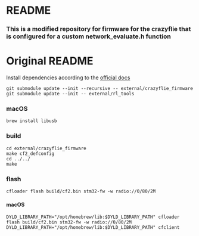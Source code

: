 

# README
### This is a modified repository for firmware for the crazyflie that is configured for a custom network_evaluate.h function


# Original README
Install dependencies according to the [official docs](https://www.bitcraze.io/documentation/repository/crazyflie-firmware/master/building-and-flashing/build/)

```
git submodule update --init --recursive -- external/crazyflie_firmware
git submodule update --init -- external/rl_tools
```

### macOS

```
brew install libusb
```


### build
```
cd external/crazyflie_firmware
make cf2_defconfig
cd ../../
make
```

### flash
```
cfloader flash build/cf2.bin stm32-fw -w radio://0/80/2M
```
#### macOS
```
DYLD_LIBRARY_PATH="/opt/homebrew/lib:$DYLD_LIBRARY_PATH" cfloader flash build/cf2.bin stm32-fw -w radio://0/80/2M
DYLD_LIBRARY_PATH="/opt/homebrew/lib:$DYLD_LIBRARY_PATH" cfclient
```